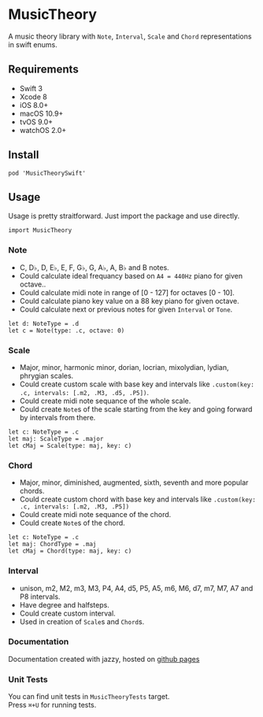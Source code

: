 MusicTheory
===

A music theory library with `Note`, `Interval`, `Scale` and `Chord` representations in swift enums.

Requirements
----
* Swift 3
* Xcode 8
* iOS 8.0+
* macOS 10.9+
* tvOS 9.0+
* watchOS 2.0+

Install
----

```
pod 'MusicTheorySwift'
```

Usage
----

Usage is pretty straitforward. Just import the package and use directly.

```
import MusicTheory
```

### Note

- C, D♭, D, E♭, E, F, G♭, G, A♭, A, B♭ and B notes.
- Could calculate ideal frequancy based on `A4 = 440Hz` piano for given octave..
- Could calculate midi note in range of [0 - 127] for octaves [0 - 10].
- Could calculate piano key value on a 88 key piano for given octave.
- Could calculate next or previous notes for given `Interval` or `Tone`.

```
let d: NoteType = .d
let c = Note(type: .c, octave: 0)
```

### Scale

- Major, minor, harmonic minor, dorian, locrian, mixolydian, lydian, phrygian scales.
- Could create custom scale with base key and intervals like `.custom(key: .c, intervals: [.m2, .M3, .d5, .P5])`.
- Could create midi note sequance of the whole scale.
- Could create `Note`s of the scale starting from the key and going forward by intervals from there.

```
let c: NoteType = .c
let maj: ScaleType = .major
let cMaj = Scale(type: maj, key: c)
```

### Chord

- Major, minor, diminished, augmented, sixth, seventh and more popular chords.
- Could create custom chord with base key and intervals like `.custom(key: .c, intervals: [.m2, .M3, .P5])`
- Could create midi note sequance of the chord.
- Could create `Note`s of the chord.

```
let c: NoteType = .c
let maj: ChordType = .maj
let cMaj = Chord(type: maj, key: c)
```

### Interval

- unison, m2, M2, m3, M3, P4, A4, d5, P5, A5, m6, M6, d7, m7, M7, A7 and P8 intervals.
- Have degree and halfsteps.
- Could create custom interval.
- Used in creation of `Scale`s and `Chord`s.

### Documentation

Documentation created with jazzy, hosted on [github pages](https://cemolcay.github.io/MusicTheory/)

### Unit Tests

You can find unit tests in `MusicTheoryTests` target.  
Press `⌘+U` for running tests.
